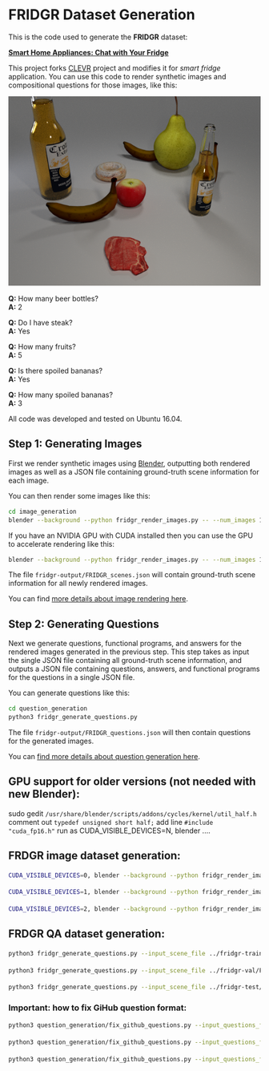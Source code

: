 # FRIDGR Dataset Generation

This is the code used to generate the **FRIDGR** dataset:

**[Smart Home Appliances: Chat with Your Fridge](https://arxiv.org/pdf/1912.09589.pdf)**

This project forks [CLEVR](https://cs.stanford.edu/people/jcjohns/clevr/) project and modifies it for *smart fridge* application. You can use this code to render synthetic images and compositional questions for those images, like this:

<div align="center">
  <img src="images/FRIDGR_debug_000003.png" width="640px">
</div>

**Q:** How many beer bottles? <br>
**A:** 2

**Q:** Do I have steak? <br>
**A:** Yes

**Q:** How many fruits? <br>
**A:** 5

**Q:** Is there spoiled bananas? <br>
**A:** Yes

**Q:** How many spoiled bananas? <br>
**A:** 3

All code was developed and tested on Ubuntu 16.04.

## Step 1: Generating Images
First we render synthetic images using [Blender](https://www.blender.org/), outputting both rendered images as well as a JSON file containing ground-truth scene information for each image.

You can then render some images like this:

```bash
cd image_generation
blender --background --python fridgr_render_images.py -- --num_images 10
```

If you have an NVIDIA GPU with CUDA installed then you can use the GPU to accelerate rendering like this:

```bash
blender --background --python fridgr_render_images.py -- --num_images 10 --use_gpu 1
```

The file `fridgr-output/FRIDGR_scenes.json` will contain ground-truth scene information for all newly rendered images.

You can find [more details about image rendering here](image_generation/README.md).

## Step 2: Generating Questions
Next we generate questions, functional programs, and answers for the rendered images generated in the previous step.
This step takes as input the single JSON file containing all ground-truth scene information, and outputs a JSON file 
containing questions, answers, and functional programs for the questions in a single JSON file.

You can generate questions like this:

```bash
cd question_generation
python3 fridgr_generate_questions.py
```

The file `fridgr-output/FRIDGR_questions.json` will then contain questions for the generated images.

You can [find more details about question generation here](question_generation/README.md).

## GPU support for older versions (not needed with new Blender):
sudo gedit `/usr/share/blender/scripts/addons/cycles/kernel/util_half.h`
comment out `typedef unsigned short half;`
add line `#include "cuda_fp16.h"`
run as CUDA_VISIBLE_DEVICES=N, blender ....

## FRDGR image dataset generation:

```bash
CUDA_VISIBLE_DEVICES=0, blender --background --python fridgr_render_images.py -- --start_idx 0 --num_images 60000 --max_objects 6 --use_gpu 1 --split train --output_image_dir ../fridgr-train/images/ --output_scene_dir ../fridgr-train/scenes/ --output_scene_file ../fridgr-train/FRIDGR_scenes.json

CUDA_VISIBLE_DEVICES=1, blender --background --python fridgr_render_images.py -- --start_idx 0 --num_images 10000 --max_objects 6 --use_gpu 1 --split val --output_image_dir ../fridgr-val/images/ --output_scene_dir ../fridgr-val/scenes/ --output_scene_file ../fridgr-val/FRIDGR_val_scenes.json

CUDA_VISIBLE_DEVICES=2, blender --background --python fridgr_render_images.py -- --start_idx 0 --num_images 10000 --max_objects 6 --use_gpu 1 --split test --output_image_dir ../fridgr-test/images/ --output_scene_dir ../fridgr-test/scenes/ --output_scene_file ../fridgr-test/FRIDGR_test_scenes.json
```

## FRDGR QA dataset generation:

```bash
python3 fridgr_generate_questions.py --input_scene_file ../fridgr-train/FRIDGR_train_scenes.json --output_questions_file ../fridgr-train/FRIDGR_train_questions.json

python3 fridgr_generate_questions.py --input_scene_file ../fridgr-val/FRIDGR_val_scenes.json --output_questions_file ../fridgr-val/FRIDGR_val_questions.json

python3 fridgr_generate_questions.py --input_scene_file ../fridgr-test/FRIDGR_test_scenes.json --output_questions_file ../fridgr-test/FRIDGR_test_questions.json
```

### Important: how to fix GiHub question format:

```bash
python3 question_generation/fix_github_questions.py --input_questions_file ./FRIDGR_v0.1/data/FRIDGR_train_questions.json --output_questions_file ./FRIDGR_v0.1/data/FRIDGR_fixed_train_questions.json

python3 question_generation/fix_github_questions.py --input_questions_file ./FRIDGR_v0.1/data/FRIDGR_val_questions.json   --output_questions_file ./FRIDGR_v0.1/data/FRIDGR_fixed_val_questions.json

python3 question_generation/fix_github_questions.py --input_questions_file ./FRIDGR_v0.1/data/FRIDGR_test_questions.json  --output_questions_file ./FRIDGR_v0.1/data/FRIDGR_fixed_test_questions.json
```
